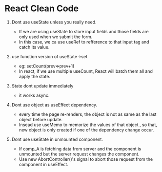 # React Clean Code
1. Dont use useState unless you really need.
    - If we are using useState to store input fields and those fields are only used when we submit the form. 
    - In this case, we ca use useRef to refference to that input tag and catch its value.

2. use function version of useState->set
    - eg: setCount(prev=>prev+1)
    - In react, if we use multiple useCount, React will batch them all and apply the state.
    
3. State dont update immediately
    - it works async.

4. Dont use object as useEffect dependency.
    - every time the page re-renders, the object is not as same as the last object before update.
    - Insead use useMemo to memorize the values of that object , so that, new object is only created if one of the dependency change occur.

5. Dont use useState in unmounted component.
    - If comp_A is fetching data from server and the component is unmounted but the server request changes the component.
    - Use new AbortController()'s signal to abort those request from the component in useEffect.